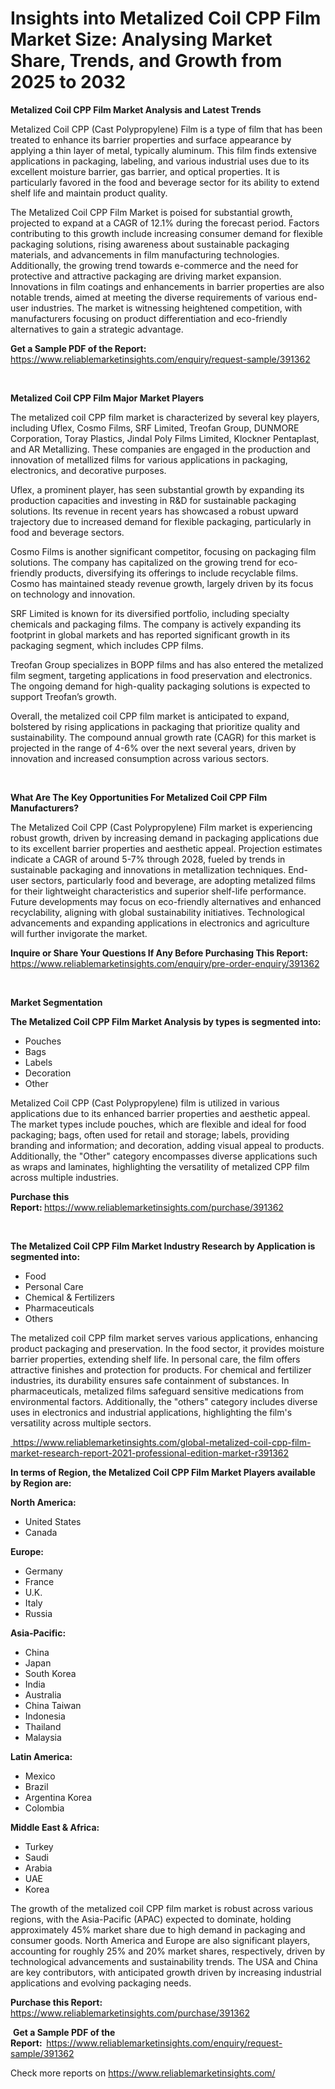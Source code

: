<p><h1>Insights into Metalized Coil CPP Film Market Size: Analysing Market Share, Trends, and Growth from 2025 to 2032</h1></p><p><strong>Metalized Coil CPP Film Market Analysis and Latest Trends</strong></p>
<p><p>Metalized Coil CPP (Cast Polypropylene) Film is a type of film that has been treated to enhance its barrier properties and surface appearance by applying a thin layer of metal, typically aluminum. This film finds extensive applications in packaging, labeling, and various industrial uses due to its excellent moisture barrier, gas barrier, and optical properties. It is particularly favored in the food and beverage sector for its ability to extend shelf life and maintain product quality.</p><p>The Metalized Coil CPP Film Market is poised for substantial growth, projected to expand at a CAGR of 12.1% during the forecast period. Factors contributing to this growth include increasing consumer demand for flexible packaging solutions, rising awareness about sustainable packaging materials, and advancements in film manufacturing technologies. Additionally, the growing trend towards e-commerce and the need for protective and attractive packaging are driving market expansion. Innovations in film coatings and enhancements in barrier properties are also notable trends, aimed at meeting the diverse requirements of various end-user industries. The market is witnessing heightened competition, with manufacturers focusing on product differentiation and eco-friendly alternatives to gain a strategic advantage.</p></p>
<p><strong>Get a Sample PDF of the Report:&nbsp;</strong> <a href="https://www.reliablemarketinsights.com/enquiry/request-sample/391362?utm_campaign=3064&utm_medium=2&utm_source=Github&utm_content=ia&utm_term=29032025&utm_id=metalized-coil-cpp-film">https://www.reliablemarketinsights.com/enquiry/request-sample/391362</a></p>
<p>&nbsp;</p>
<p><strong>Metalized Coil CPP Film Major Market Players</strong></p>
<p><p>The metalized coil CPP film market is characterized by several key players, including Uflex, Cosmo Films, SRF Limited, Treofan Group, DUNMORE Corporation, Toray Plastics, Jindal Poly Films Limited, Klockner Pentaplast, and AR Metallizing. These companies are engaged in the production and innovation of metallized films for various applications in packaging, electronics, and decorative purposes.</p><p>Uflex, a prominent player, has seen substantial growth by expanding its production capacities and investing in R&D for sustainable packaging solutions. Its revenue in recent years has showcased a robust upward trajectory due to increased demand for flexible packaging, particularly in food and beverage sectors.</p><p>Cosmo Films is another significant competitor, focusing on packaging film solutions. The company has capitalized on the growing trend for eco-friendly products, diversifying its offerings to include recyclable films. Cosmo has maintained steady revenue growth, largely driven by its focus on technology and innovation.</p><p>SRF Limited is known for its diversified portfolio, including specialty chemicals and packaging films. The company is actively expanding its footprint in global markets and has reported significant growth in its packaging segment, which includes CPP films.</p><p>Treofan Group specializes in BOPP films and has also entered the metalized film segment, targeting applications in food preservation and electronics. The ongoing demand for high-quality packaging solutions is expected to support Treofan’s growth.</p><p>Overall, the metalized coil CPP film market is anticipated to expand, bolstered by rising applications in packaging that prioritize quality and sustainability. The compound annual growth rate (CAGR) for this market is projected in the range of 4-6% over the next several years, driven by innovation and increased consumption across various sectors.</p></p>
<p>&nbsp;</p>
<p><strong>What Are The Key Opportunities For Metalized Coil CPP Film Manufacturers?</strong></p>
<p><p>The Metalized Coil CPP (Cast Polypropylene) Film market is experiencing robust growth, driven by increasing demand in packaging applications due to its excellent barrier properties and aesthetic appeal. Projection estimates indicate a CAGR of around 5-7% through 2028, fueled by trends in sustainable packaging and innovations in metallization techniques. End-user sectors, particularly food and beverage, are adopting metalized films for their lightweight characteristics and superior shelf-life performance. Future developments may focus on eco-friendly alternatives and enhanced recyclability, aligning with global sustainability initiatives. Technological advancements and expanding applications in electronics and agriculture will further invigorate the market.</p></p>
<p><strong>Inquire or Share Your Questions If Any Before Purchasing This Report:</strong> <a href="https://www.reliablemarketinsights.com/enquiry/pre-order-enquiry/391362?utm_campaign=3064&utm_medium=2&utm_source=Github&utm_content=ia&utm_term=29032025&utm_id=metalized-coil-cpp-film">https://www.reliablemarketinsights.com/enquiry/pre-order-enquiry/391362</a></p>
<p>&nbsp;</p>
<p><strong>Market Segmentation</strong></p>
<p><strong>The Metalized Coil CPP Film Market Analysis by types is segmented into:</strong></p>
<p><ul><li>Pouches</li><li>Bags</li><li>Labels</li><li>Decoration</li><li>Other</li></ul></p>
<p><p>Metalized Coil CPP (Cast Polypropylene) film is utilized in various applications due to its enhanced barrier properties and aesthetic appeal. The market types include pouches, which are flexible and ideal for food packaging; bags, often used for retail and storage; labels, providing branding and information; and decoration, adding visual appeal to products. Additionally, the "Other" category encompasses diverse applications such as wraps and laminates, highlighting the versatility of metalized CPP film across multiple industries.</p></p>
<p><strong>Purchase this Report:&nbsp;</strong><a href="https://www.reliablemarketinsights.com/purchase/391362?utm_campaign=3064&utm_medium=2&utm_source=Github&utm_content=ia&utm_term=29032025&utm_id=metalized-coil-cpp-film">https://www.reliablemarketinsights.com/purchase/391362</a></p>
<p>&nbsp;</p>
<p><strong>The Metalized Coil CPP Film Market Industry Research by Application is segmented into:</strong></p>
<p><ul><li>Food</li><li>Personal Care</li><li>Chemical & Fertilizers</li><li>Pharmaceuticals</li><li>Others</li></ul></p>
<p><p>The metalized coil CPP film market serves various applications, enhancing product packaging and preservation. In the food sector, it provides moisture barrier properties, extending shelf life. In personal care, the film offers attractive finishes and protection for products. For chemical and fertilizer industries, its durability ensures safe containment of substances. In pharmaceuticals, metalized films safeguard sensitive medications from environmental factors. Additionally, the "others" category includes diverse uses in electronics and industrial applications, highlighting the film's versatility across multiple sectors.</p></p>
<p><a href="https://www.reliablemarketinsights.com/global-metalized-coil-cpp-film-market-research-report-2021-professional-edition-market-r391362?utm_campaign=3064&utm_medium=2&utm_source=Github&utm_content=ia&utm_term=29032025&utm_id=metalized-coil-cpp-film">&nbsp;https://www.reliablemarketinsights.com/global-metalized-coil-cpp-film-market-research-report-2021-professional-edition-market-r391362</a></p>
<p><strong>In terms of Region, the Metalized Coil CPP Film Market Players available by Region are:</strong></p>
<p>
    <p> <strong> North America: </strong>
        <ul>
            <li>United States</li>
            <li>Canada</li>
        </ul>
        </p> 
    <p> <strong> Europe: </strong>
        <ul>
            <li>Germany</li>
            <li>France</li>
            <li>U.K.</li>
            <li>Italy</li>
            <li>Russia</li>
        </ul>
        </p> 
    <p> <strong> Asia-Pacific: </strong>
        <ul>
            <li>China</li>
            <li>Japan</li>
            <li>South Korea</li>
            <li>India</li>
            <li>Australia</li>
            <li>China Taiwan</li>
            <li>Indonesia</li>
            <li>Thailand</li>
            <li>Malaysia</li>
        </ul>
        </p> 
    <p> <strong> Latin America: </strong>
        <ul>
            <li>Mexico</li>
            <li>Brazil</li>
            <li>Argentina Korea</li>
            <li>Colombia</li>
        </ul>
        </p> 
    <p> <strong> Middle East & Africa: </strong>
        <ul>
            <li>Turkey</li>
            <li>Saudi</li>
            <li>Arabia</li>
            <li>UAE</li>
            <li>Korea</li>
        </ul>
    </p>
    </p>
<p><p>The growth of the metalized coil CPP film market is robust across various regions, with the Asia-Pacific (APAC) expected to dominate, holding approximately 45% market share due to high demand in packaging and consumer goods. North America and Europe are also significant players, accounting for roughly 25% and 20% market shares, respectively, driven by technological advancements and sustainability trends. The USA and China are key contributors, with anticipated growth driven by increasing industrial applications and evolving packaging needs.</p></p>
<p><strong>Purchase this Report: </strong><a href="https://www.reliablemarketinsights.com/purchase/391362?utm_campaign=3064&utm_medium=2&utm_source=Github&utm_content=ia&utm_term=29032025&utm_id=metalized-coil-cpp-film">https://www.reliablemarketinsights.com/purchase/391362</a></p>
<p>&nbsp;<strong>Get a Sample PDF of the Report:&nbsp;&nbsp;</strong><a href="https://www.reliablemarketinsights.com/enquiry/request-sample/391362?utm_campaign=3064&utm_medium=2&utm_source=Github&utm_content=ia&utm_term=29032025&utm_id=metalized-coil-cpp-film">https://www.reliablemarketinsights.com/enquiry/request-sample/391362</a></p>
<p><strong></strong></p>
<p>Check more reports on <a href="https://www.reliablemarketinsights.com/?utm_campaign=3064&utm_medium=2&utm_source=Github&utm_content=ia&utm_term=29032025&utm_id=metalized-coil-cpp-film">https://www.reliablemarketinsights.com/</a></p>